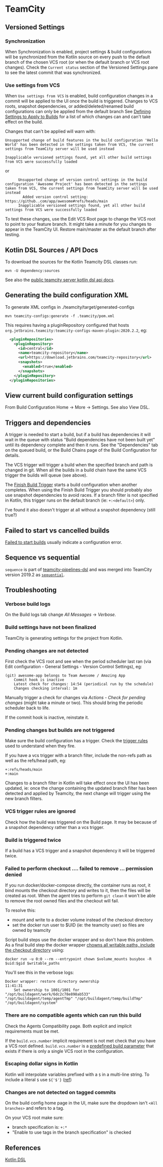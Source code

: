 # TeamCity

## Versioned Settings

### Synchronization

When Synchronization is enabled, project settings & build configurations will be synchronized from the Kotlin source on every push to the default branch of the chosen VCS root (or when the default branch or VCS root changes). Check the `Current status` section of the Versioned Settings pane to see the latest commit that was synchronized.

### Use settings from VCS

When `Use settings from VCS` is enabled, build configuration changes in a commit will be applied to the UI once the build is triggered. Changes to VCS roots, snapshot dependencies, or added/deleted/renamed build configurations can only be applied from the default branch See [Defining Settings to Apply to Builds](https://www.jetbrains.com/help/teamcity/2021.1/storing-project-settings-in-version-control.html#Defining+Settings+to+Apply+to+Builds) for a list of which changes can and can't take effect on the build.

Changes that can't be applied will warn with:

```
Unsupported change of build features in the build configuration 'Hello World' has been detected in the settings taken from VCS, the current settings from TeamCity server will be used instead

Inapplicable versioned settings found, yet all other build settings from VCS were successfully loaded
```

or

```
      Unsupported change of version control settings in the build configuration 'Awesome Project' has been detected in the settings taken from VCS, the current settings from TeamCity server will be used instead
        Added version control setting: https://github..com/app/awesome#refs/heads/main
      Inapplicable versioned settings found, yet all other build settings from VCS were successfully loaded
```

To test these changes, use the Edit VCS Root page to change the VCS root to point to your feature branch. It might take a minute for you changes to appear in the TeamCity UI. Restore main/master as the default branch after testing.

## Kotlin DSL Sources / API Docs

To download the sources for the Kotlin Teamcity DSL classes run:

```
mvn -U dependency:sources
```

See also the [public teamcity server kotlin dsl api docs](https://teamcity.jetbrains.com/app/dsl-documentation/index.html).

## Generating the build configuration XML

To generate XML configs in ./teamcity/target/generated-configs

```
mvn teamcity-configs:generate -f .teamcity/pom.xml
```

This requires having a pluginRepository configured that hosts `org.jetbrains.teamcity:teamcity-configs-maven-plugin:2020.2.2`, eg:

```xml
  <pluginRepositories>
    <pluginRepository>
      <id>central</id>
      <name>teamcity-repository</name>
      <url>https://download.jetbrains.com/teamcity-repository</url>
      <snapshots>
        <enabled>true</enabled>
      </snapshots>
    </pluginRepository>
  </pluginRepositories>
```

## View current build configuration settings

From Build Configuration Home -> More -> Settings. See also View DSL.

## Triggers and dependencies

A trigger is needed to start a build, but if a build has dependencies it will wait in the queue with status "Build dependencies have not been built yet" until its dependency complete and then it runs. See the "Dependencies" tab on the queued build, or the Build Chains page of the Build Configuration for details.

The VCS trigger will trigger a build when the specified branch and path is changed in git. When all the builds in a build chain have the same VCS trigger the builds will queue (see above).

The [Finish Build Trigger](https://www.jetbrains.com/help/teamcity/configuring-finish-build-trigger.html) starts a build configuration when another completes. When using the Finish Build Trigger you should probably also use snapshot dependencies to avoid races. If a branch filter is not specified in Kotlin, this trigger runs on the default branch (ie: `+:<default>`) only.

I've found it also doesn't trigger at all without a snapshot dependency (still true?)

## Failed to start vs cancelled builds

[Failed to start builds](https://www.jetbrains.com/help/teamcity/build-state.html#Failed+to+Start+Builds) usually indicate a configuration error.

## Sequence vs sequential

`sequence` is part of [teamcity-pipelines-dsl](https://github.com/JetBrains/teamcity-pipelines-dsl) and was merged into TeamCity version 2019.2 as [`sequential`](https://www.jetbrains.com/help/teamcity/kotlin-dsl.html#Build+Chain+DSL+Extension).

## Troubleshooting

### Verbose build logs

On the Build logs tab change _All Messages_ -> _Verbose_.

### Build settings have not been finalized

TeamCity is generating settings for the project from Kotlin.

### Pending changes are not detected

First check the VCS root and see when the period scheduler last ran (via Edit configuration - General Settings - Version Control Settings), eg:

```
(git) awesome-app belongs to Team Awesome / Amazing App
    Commit hook is inactive
    Latest check for changes: 14:54 (periodical run by the schedule)
    Changes checking interval: 1m
```

Manually trigger a check for changes via _Actions - Check for pending changes_ (might take a minute or two). This should bring the periodic scheduler back to life.

If the commit hook is inactive, reinstate it.

### Pending changes but builds are not triggered

Make sure the build configuration has a trigger. Check the [trigger rules](https://www.jetbrains.com/help/teamcity/configuring-build-triggers.html) used to understand when they fire.

If you have a vcs trigger with a branch filter, include the non-refs path as well as the refs/head path, eg:

```
+:refs/heads/main
+:main
```

Changes to a branch filter in Kotlin will take effect once the UI has been updated, ie: once the change containing the updated branch filter has been detected and applied by Teamcity, the next change will trigger using the new branch filters.

### VCS trigger rules are ignored

Check how the build was triggered on the Build page. It may be because of a snapshot dependency rather than a vcs trigger.

### Build is triggered twice

If a build has a VCS trigger and a snapshot dependency it will be triggered twice.

### Failed to perform checkout .... failed to remove ... permission denied

If you run docker/docker-compose directly, the container runs as root, it bind mounts the checkout directory and writes to it, then the files will be created as root. When the agent tries to perform `git clean` it won't be able to remove the root owned files and the checkout will fail.

To resolve this:

- mount and write to a docker volume instead of the checkout directory
- set the docker run user to $UID (ie: the teamcity user) so files are owned by teamcity

Script build steps use the docker wrapper and so don't have this problem. As a final build step the docker wrapper [chowns all writable paths, include the checkout directory](https://www.jetbrains.com/help/teamcity/docker-wrapper.html#Restoring+File+Ownership+on+Linux) using:

```
docker run -u 0:0 --rm --entrypoint chown $volume_mounts busybox -R $uid:$gid $writable_paths
```

You'll see this in the verbose logs:

```
Docker wrapper: restore directory ownership
11:41:31
    Set ownership to 1001/1001 for "/opt/buildagent/work/6dc2c78e898ab533" "/opt/buildagent/temp/agentTmp" "/opt/buildagent/temp/buildTmp" "/opt/buildagent/system"
```

### There are no compatible agents which can run this build

Check the Agents Compatibility page. Both explicit and implicit requirements must be met.

If the `build.vcs.number` implicit requirement is not met check that you have a VCS root defined. `build.vcs.number` is a [predefined build parameter](https://www.jetbrains.com/help/teamcity/predefined-build-parameters.html#Server+Build+Properties) that exists if there is only a single VCS root in the configuration.

### Escaping dollar signs in Kotlin

Kotlin will interpolate variables prefixed with a `$` in a multi-line string.
To include a literal `$` use `${'$'}` ([ref](https://stackoverflow.com/a/32994616/149412))

### Changes are not detected on tagged commits

On the build config home page in the UI, make sure the dropdown isn't `<All branches>` and refers to a tag.

On your VCS root make sure:

- branch specification is: `+:*`
- "Enable to use tags in the branch specification" is checked

## References

[Kotlin DSL](https://www.jetbrains.com/help/teamcity/kotlin-dsl.html)
